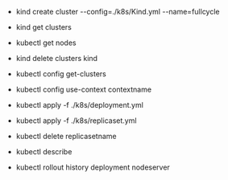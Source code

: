 * kind create cluster --config=./k8s/Kind.yml --name=fullcycle
*  kind get clusters
* kubectl get nodes
* kind delete clusters kind
* kubectl config get-clusters
* kubectl config use-context contextname

* kubectl apply -f ./k8s/deployment.yml
* kubectl apply -f ./k8s/replicaset.yml
* kubectl delete replicasetname
* kubectl describe 
* kubectl rollout history deployment nodeserver


